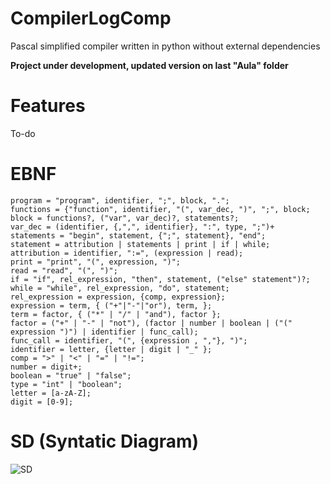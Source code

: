 # CompilerLogComp

Pascal simplified compiler written in python without external dependencies

**Project under development, updated version on last "Aula" folder**

# Features

To-do

# EBNF

```
program = "program", identifier, ";", block, ".";
functions = {"function", identifier, "(", var_dec, ")", ";", block;
block = functions?, ("var", var_dec)?, statements?;
var_dec = (identifier, {,",", identifier}, ":", type, ";")+
statements = "begin", statement, {";", statement}, "end";
statement = attribution | statements | print | if | while;
attribution = identifier, ":=", (expression | read);
print = "print", "(", expression, ")";
read = "read", "(", ")";
if = "if", rel_expression, "then", statement, ("else" statement")?;
while = "while", rel_expression, "do", statement;
rel_expression = expression, {comp, expression};
expression = term, { ("+"|"-"|"or"), term, };
term = factor, { ("*" | "/" | "and"), factor };
factor = ("+" | "-" | "not"), (factor | number | boolean | ("(" expression ")") | identifier | func_call);
func_call = identifier, "(", {expression , ","}, ")";
identifier = letter, {letter | digit | "_" };
comp = ">" | "<" | "=" | "!=";
number = digit+;
boolean = "true" | "false";
type = "int" | "boolean";
letter = [a-zA-Z];
digit = [0-9];
```

# SD (Syntatic Diagram)

![SD](https://raw.githubusercontent.com/marcelogdeandrade/CompilerLogComp/master/syntatic_diagram.png)
